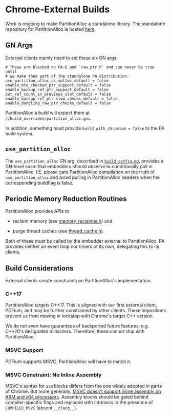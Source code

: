 # Chrome-External Builds

Work is ongoing to make PartitionAlloc a standalone library. The
standalone repository for PartitionAlloc is hosted
[here][standalone-PA-repo].

## GN Args

External clients mainly need to set these six GN args:

``` none
# These are blocked on PA-E and `raw_ptr.h` and can never be true until
# we make them part of the standalone PA distribution.
use_partition_alloc_as_malloc_default = false
enable_mte_checked_ptr_support_default = false
enable_backup_ref_ptr_support_default = false
put_ref_count_in_previous_slot_default = false
enable_backup_ref_ptr_slow_checks_default = false
enable_dangling_raw_ptr_checks_default = false
```

PartitionAlloc's build will expect them at
`//build_overrides/partition_alloc.gni`.

In addition, something must provide `build_with_chromium = false` to
the PA build system.

## `use_partition_alloc`

The `use_partition_alloc` GN arg, described in
[`build_config.md`](./build_config.md), provides a GN-level seam that
embedders should observe to conditionally pull in PartitionAlloc.
I.E. please gate PartitionAlloc compilation on the truth of
`use_partition_alloc` and avoid pulling in PartitionAlloc headers when
the corresponding buildflag is false.

## Periodic Memory Reduction Routines

PartitionAlloc provides APIs to

* reclaim memory (see [memory\_reclaimer.h](./memory_reclaimer.h)) and

* purge thread caches (see [thread\_cache.h](./thread_cache.h)).

Both of these must be called by the embedder external to PartitionAlloc.
PA provides neither an event loop nor timers of its own, delegating this
to its clients.

## Build Considerations

External clients create constraints on PartitionAlloc's implementation.

### C++17

PartitionAlloc targets C++17. This is aligned with our first external
client, PDFium, and may be further constrained by other clients. These
impositions prevent us from moving in lockstep with Chrome's target
C++ version.

We do not even have guarantees of backported future features, e.g.
C++20's designated initializers. Therefore, these cannot ship with
PartitionAlloc.

### MSVC Support

PDFium supports MSVC. PartitionAlloc will have to match it.

### MSVC Constraint: No Inline Assembly

MSVC's syntax for `asm` blocks differs from the one widely adopted in
parts of Chrome. But more generally,
[MSVC doesn't support inline assembly on ARM and x64 processors][msvc-inline-assembly].
Assembly blocks should be gated behind compiler-specific flags and
replaced with intrinsics in the presence of `COMPILER_MSVC` (absent
`__clang__`).

[standalone-PA-repo]: https://chromium.googlesource.com/chromium/src/base/allocator/partition_allocator.git
[msvc-inline-assembly]: https://docs.microsoft.com/en-us/cpp/assembler/inline/inline-assembler?view=msvc-170
